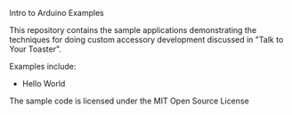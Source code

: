 Intro to Arduino Examples

This repository contains the sample applications demonstrating the techniques for doing custom accessory development discussed in "Talk to Your Toaster".

Examples include:

- Hello World

The sample code is licensed under the MIT Open Source License